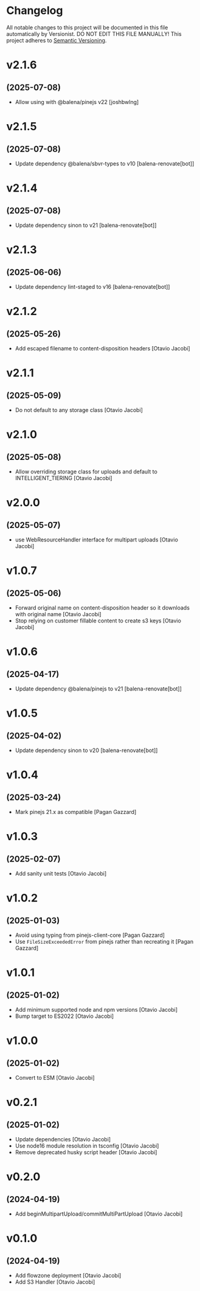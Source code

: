 # Changelog

All notable changes to this project will be documented in this file
automatically by Versionist. DO NOT EDIT THIS FILE MANUALLY!
This project adheres to [Semantic Versioning](http://semver.org/).

# v2.1.6
## (2025-07-08)

* Allow using with @balena/pinejs v22 [joshbwlng]

# v2.1.5
## (2025-07-08)

* Update dependency @balena/sbvr-types to v10 [balena-renovate[bot]]

# v2.1.4
## (2025-07-08)

* Update dependency sinon to v21 [balena-renovate[bot]]

# v2.1.3
## (2025-06-06)

* Update dependency lint-staged to v16 [balena-renovate[bot]]

# v2.1.2
## (2025-05-26)

* Add escaped filename to content-disposition headers [Otavio Jacobi]

# v2.1.1
## (2025-05-09)

* Do not default to any storage class [Otavio Jacobi]

# v2.1.0
## (2025-05-08)

* Allow overriding storage class for uploads and default to INTELLIGENT_TIERING [Otavio Jacobi]

# v2.0.0
## (2025-05-07)

* use WebResourceHandler interface for multipart uploads [Otavio Jacobi]

# v1.0.7
## (2025-05-06)

* Forward original name on content-disposition header so it downloads with original name [Otavio Jacobi]
* Stop relying on customer fillable content to create s3 keys [Otavio Jacobi]

# v1.0.6
## (2025-04-17)

* Update dependency @balena/pinejs to v21 [balena-renovate[bot]]

# v1.0.5
## (2025-04-02)

* Update dependency sinon to v20 [balena-renovate[bot]]

# v1.0.4
## (2025-03-24)

* Mark pinejs 21.x as compatible [Pagan Gazzard]

# v1.0.3
## (2025-02-07)

* Add sanity unit tests [Otavio Jacobi]

# v1.0.2
## (2025-01-03)

* Avoid using typing from pinejs-client-core [Pagan Gazzard]
* Use `FileSizeExceededError` from pinejs rather than recreating it [Pagan Gazzard]

# v1.0.1
## (2025-01-02)

* Add minimum supported node and npm versions [Otavio Jacobi]
* Bump target to ES2022 [Otavio Jacobi]

# v1.0.0
## (2025-01-02)

* Convert to ESM [Otavio Jacobi]

# v0.2.1
## (2025-01-02)

* Update dependencies [Otavio Jacobi]
* Use node16 module resolution in tsconfig [Otavio Jacobi]
* Remove deprecated husky script header [Otavio Jacobi]

# v0.2.0
## (2024-04-19)

* Add beginMultipartUpload/commitMultiPartUpload [Otavio Jacobi]

# v0.1.0
## (2024-04-19)

* Add flowzone deployment [Otavio Jacobi]
* Add S3 Handler [Otavio Jacobi]
